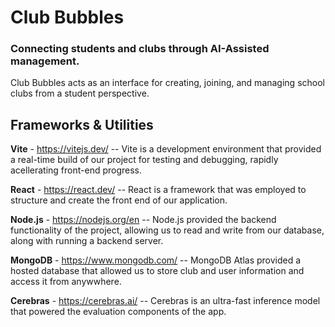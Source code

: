 # Club Bubbles
### Connecting students and clubs through AI-Assisted management.

Club Bubbles acts as an interface for creating, joining, and managing school clubs from a student perspective.

## Frameworks & Utilities
**Vite** - https://vitejs.dev/ -- 
Vite is a development environment that provided a real-time build of our project for testing and debugging, rapidly acellerating front-end progress.

**React** - https://react.dev/ -- 
React is a framework that was employed to structure and create the front end of our application.

**Node.js** - https://nodejs.org/en -- 
Node.js provided the backend functionality of the project, allowing us to read and write from our database, along with running a backend server.

**MongoDB** - https://www.mongodb.com/ -- 
MongoDB Atlas provided a hosted database that allowed us to store club and user information and access it from anywwhere.

**Cerebras** - https://cerebras.ai/ -- 
Cerebras is an ultra-fast inference model that powered the evaluation components of the app.

